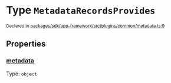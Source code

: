 # Type `MetadataRecordsProvides`
<sub>Declared in [packages/sdk/app-framework/src/plugins/common/metadata.ts:9](https://github.com/dxos/dxos/blob/3ca6d230f/packages/sdk/app-framework/src/plugins/common/metadata.ts#L9)</sub>




## Properties
### [metadata](https://github.com/dxos/dxos/blob/3ca6d230f/packages/sdk/app-framework/src/plugins/common/metadata.ts#L10)
Type: <code>object</code>





